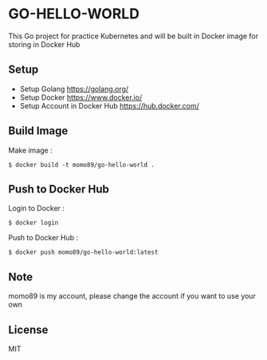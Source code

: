 # GO-HELLO-WORLD #

This Go project for practice Kubernetes and will be built in Docker image for storing in Docker Hub

## Setup

* Setup Golang <https://golang.org/>
* Setup Docker <https://www.docker.io/>
* Setup Account in Docker Hub <https://hub.docker.com/>

## Build Image
Make image :
```
$ docker build -t momo89/go-hello-world .
```

## Push to Docker Hub
Login to Docker :
```
$ docker login
```
Push to Docker Hub :
```
$ docker push momo89/go-hello-world:latest
```

## Note
momo89 is my account, please change the account if you want to use your own


## License

MIT